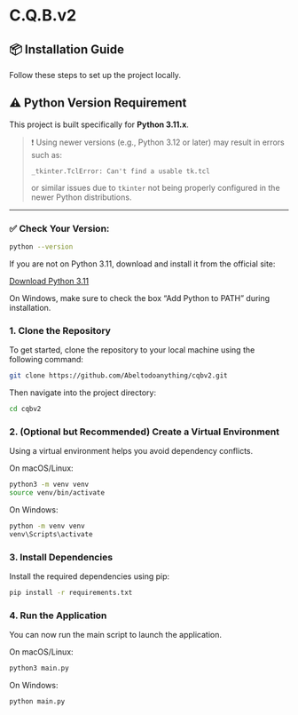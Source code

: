 # C.Q.B.v2

## 📦 Installation Guide

Follow these steps to set up the project locally.

## ⚠️ Python Version Requirement

This project is built specifically for **Python 3.11.x**.

> ❗ Using newer versions (e.g., Python 3.12 or later) may result in errors such as:
> ```
> _tkinter.TclError: Can't find a usable tk.tcl
> ```
> or similar issues due to `tkinter` not being properly configured in the newer Python distributions.

---

### ✅ Check Your Version:

```bash
python --version
```
If you are not on Python 3.11, download and install it from the official site:

[Download Python 3.11](https://www.python.org/downloads/release/python-3110/)

On Windows, make sure to check the box “Add Python to PATH” during installation.

### 1. Clone the Repository

To get started, clone the repository to your local machine using the following command:
```bash
git clone https://github.com/Abeltodoanything/cqbv2.git 
```
Then navigate into the project directory:
```bash
cd cqbv2
```
### 2. (Optional but Recommended) Create a Virtual Environment

Using a virtual environment helps you avoid dependency conflicts.

On macOS/Linux:

```bash
python3 -m venv venv
source venv/bin/activate
```
On Windows:
```bash
python -m venv venv
venv\Scripts\activate
```
### 3. Install Dependencies
Install the required dependencies using pip:
```bash
pip install -r requirements.txt
```

### 4. Run the Application

You can now run the main script to launch the application.

On macOS/Linux:
```bash
python3 main.py
```
On Windows:
```bash
python main.py
```
